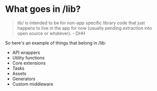 # What goes in /lib?

> lib/ is intended to be for non-app specific library code that just happens to live in the app for now (usually pending extraction into open source or whatever). - DHH

So here's an example of things that belong in /lib:

- API wrappers
- Utility functions
- Core extensions
- Tasks
- Assets
- Generators
- Custom middleware
